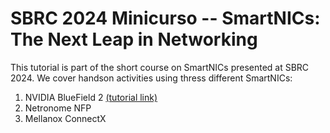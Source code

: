 # SBRC 2024 Minicurso -- SmartNICs: The Next Leap in Networking

This tutorial is part of the short course on SmartNICs presented at SBRC 2024. We cover handson activities using thress different SmartNICs:

1. NVIDIA BlueField 2 [(tutorial link)](bluefield.md)
2. Netronome NFP
3. Mellanox ConnectX 
